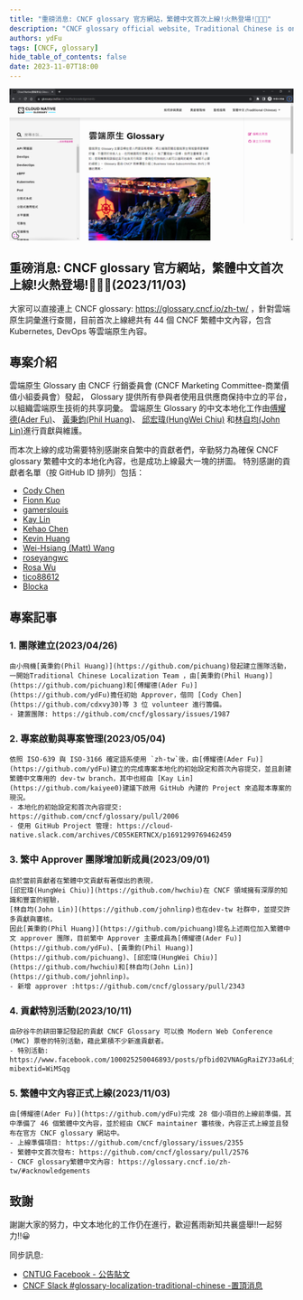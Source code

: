 ```yaml
---
title: "重磅消息: CNCF glossary 官方網站，繁體中文首次上線!火熱登場!📣📣📣"
description: "CNCF glossary official website, Traditional Chinese is online for the first time! Hot debut!(2023/11/03)"
authors: ydFu
tags: [CNCF, glossary]
hide_table_of_contents: false
date: 2023-11-07T18:00
---
```


![glossary-zh-tw website](/img/cncf-glossary-zh-tw.png)

## 重磅消息: CNCF glossary 官方網站，繁體中文首次上線!火熱登場!📣📣📣(2023/11/03)
大家可以直接連上 CNCF glossary: https://glossary.cncf.io/zh-tw/
，針對雲端原生詞彙進行查閱，目前首次上線總共有 44 個 CNCF 繁體中文內容，包含 Kubernetes, DevOps 等雲端原生內容。

## 專案介紹
雲端原生 Glossary 由 CNCF 行銷委員會 (CNCF Marketing Committee-商業價值小組委員會）發起，
Glossary 提供所有參與者使用且供應商保持中立的平台，以組織雲端原生技術的共享詞彙。
雲端原生 Glossary 的中文本地化工作由[傅耀德(Ader Fu)](https://github.com/ydFu)、
[黃秉鈞(Phil Huang)](https://github.com/pichuang)、
[邱宏瑋(HungWei Chiu)](https://github.com/hwchiu)
和[林自均(John Lin)](https://github.com/johnlinp)進行貢獻與維護。

而本次上線的成功需要特別感謝來自繁中的貢獻者們，辛勤努力為確保 CNCF glossary 繁體中文的本地化內容，也是成功上線最大一塊的拼圖。
特別感謝的貢獻者名單（按 GitHub ID 排列）包括：
- [Cody Chen](https://github.com/cdxvy30)
- [Fionn Kuo](https://github.com/Fionn88)
- [gamerslouis](https://github.com/gamerslouis)
- [Kay Lin](https://github.com/kaiyee0)
- [Kehao Chen](https://github.com/kehao-chen)
- [Kevin Huang](https://github.com/KevinSpringfield)
- [Wei-Hsiang (Matt) Wang](https://github.com/mattwang44)
- [roseyangwc](https://github.com/roseyangwc)
- [Rosa Wu](https://github.com/rosawu159)
- [tico88612](https://github.com/tico88612)
- [Blocka](https://github.com/win5923)

## 專案記事

### 1. 團隊建立(2023/04/26)
    由小飛機[黃秉鈞(Phil Huang)](https://github.com/pichuang)發起建立團隊活動，
    一開始Traditional Chinese Localization Team ，由[黃秉鈞(Phil Huang)](https://github.com/pichuang)和[傅耀德(Ader Fu)](https://github.com/ydFu)擔任初始 Approver，偕同 [Cody Chen](https://github.com/cdxvy30)等 3 位 volunteer 進行籌備。
    - 建置團隊: https://github.com/cncf/glossary/issues/1987

### 2. 專案啟動與專案管理(2023/05/04)
    依照 ISO-639 與 ISO-3166 確定語系使用 `zh-tw`後，由[傅耀德(Ader Fu)](https://github.com/ydFu)建立的完成專案本地化的初始設定和首次內容提交，並且創建繁體中文專用的 dev-tw branch，其中也經由 [Kay Lin](https://github.com/kaiyee0)建議下啟用 GitHub 內建的 Project 來追蹤本專案的現況。
    - 本地化的初始設定和首次內容提交: https://github.com/cncf/glossary/pull/2006
    - 使用 GitHub Project 管理: https://cloud-native.slack.com/archives/C055KERTNCX/p1691299769462459

### 3. 繁中 Approver 團隊增加新成員(2023/09/01)
    由於當前貢獻者在繁體中文貢獻有著傑出的表現，
    [邱宏瑋(HungWei Chiu)](https://github.com/hwchiu)在 CNCF 領域擁有深厚的知識和豐富的經驗，
    [林自均(John Lin)](https://github.com/johnlinp)也在dev-tw 社群中，並提交許多貢獻與審核，
    因此[黃秉鈞(Phil Huang)](https://github.com/pichuang)提名上述兩位加入繁體中文 approver 團隊，目前繁中 Approver 主要成員為[傅耀德(Ader Fu)](https://github.com/ydFu)、[黃秉鈞(Phil Huang)](https://github.com/pichuang)、[邱宏瑋(HungWei Chiu)](https://github.com/hwchiu)和[林自均(John Lin)](https://github.com/johnlinp)。
    - 新增 approver :https://github.com/cncf/glossary/pull/2343

### 4. 貢獻特別活動(2023/10/11)
    由矽谷牛的耕田筆記發起的貢獻 CNCF Glossary 可以換 Modern Web Conference (MWC) 票卷的特別活動，藉此累積不少新進貢獻者。
    - 特別活動: https://www.facebook.com/100025250046893/posts/pfbid02VNAGgRaiZYJ3a6Ldjr3SCaGEDuL5F6bnxAaK6TkQp5Ghv5f8zos5ZW5zgHv68p6Rl/?mibextid=WiMSqg

### 5. 繁體中文內容正式上線(2023/11/03)
    由[傅耀德(Ader Fu)](https://github.com/ydFu)完成 28 個小項目的上線前準備，其中準備了 46 個繁體中文內容，並於經由 CNCF maintainer 審核後，內容正式上線並且發布在官方 CNCF glossary 網站中。
    - 上線準備項目: https://github.com/cncf/glossary/issues/2355
    - 繁體中文首次發布: https://github.com/cncf/glossary/pull/2576
    - CNCF glossary繁體中文內容: https://glossary.cncf.io/zh-tw/#acknowledgements

## 致謝
謝謝大家的努力，中文本地化的工作仍在進行，歡迎舊雨新知共襄盛舉!!一起努力!!😀

同步訊息:
- [CNTUG Facebook - 公告貼文](https://www.facebook.com/groups/cloudnative.tw/permalink/1719077178595610)
- [CNCF Slack #glossary-localization-traditional-chinese -置頂消息](https://cloud-native.slack.com/archives/C055KERTNCX/p1699264963680389)